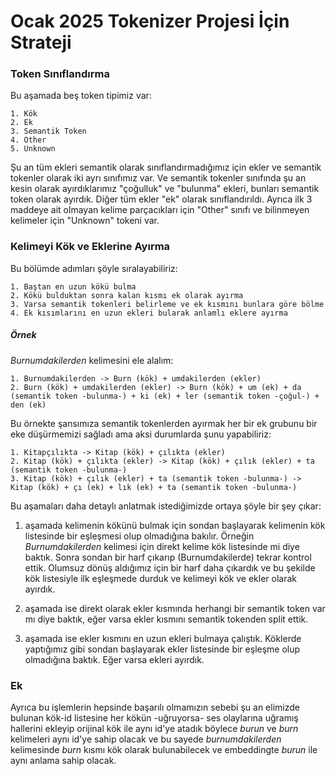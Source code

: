 # Ocak 2025 Tokenizer Projesi İçin Strateji 

### Token Sınıflandırma

Bu aşamada beş token tipimiz var:

    1. Kök
    2. Ek
    3. Semantik Token
    4. Other
    5. Unknown 

Şu an tüm ekleri semantik olarak sınıflandırmadığımız için ekler ve semantik tokenler olarak iki ayrı sınıfımız var. Ve semantik tokenler sınıfında şu an kesin olarak ayırdıklarımız "çoğulluk" ve "bulunma" ekleri, bunları semantik token olarak ayırdık. Diğer tüm ekler "ek" olarak sınıflandırıldı. Ayrıca ilk 3 maddeye ait olmayan kelime parçacıkları için "Other" sınıfı ve bilinmeyen kelimeler için "Unknown" tokeni var.

### Kelimeyi Kök ve Eklerine Ayırma

Bu bölümde adımları şöyle sıralayabiliriz:

    1. Baştan en uzun kökü bulma
    2. Kökü bulduktan sonra kalan kısmı ek olarak ayırma
    3. Varsa semantik tokenleri belirleme ve ek kısmını bunlara göre bölme
    4. Ek kısımlarını en uzun ekleri bularak anlamlı eklere ayırma

##### Örnek

*Burnumdakilerden* kelimesini ele alalım:

    1. Burnumdakilerden -> Burn (kök) + umdakilerden (ekler)
    2. Burn (kök) + umdakilerden (ekler) -> Burn (kök) + um (ek) + da (semantik token -bulunma-) + ki (ek) + ler (semantik token -çoğul-) + den (ek)

Bu örnekte şansımıza semantik tokenlerden ayırmak her bir ek grubunu bir eke düşürmemizi sağladı ama aksi durumlarda şunu yapabiliriz:

    1. Kitapçılıkta -> Kitap (kök) + çılıkta (ekler)
    2. Kitap (kök) + çılıkta (ekler) -> Kitap (kök) + çılık (ekler) + ta (semantik token -bulunma-)
    3. Kitap (kök) + çılık (ekler) + ta (semantik token -bulunma-) -> Kitap (kök) + çı (ek) + lık (ek) + ta (semantik token -bulunma-)

Bu aşamaları daha detaylı anlatmak istediğimizde ortaya şöyle bir şey çıkar:

1. aşamada kelimenin kökünü bulmak için sondan başlayarak kelimenin kök listesinde bir eşleşmesi olup olmadığına bakılır.
Örneğin *Burnumdakilerden* kelimesi için direkt kelime kök listesinde mi diye baktık. Sonra sondan bir harf çıkarıp (Burnumdakilerde) tekrar kontrol ettik. 
Olumsuz dönüş aldığımız için bir harf daha çıkardık ve bu şekilde kök listesiyle ilk eşleşmede durduk ve kelimeyi kök ve ekler olarak ayırdık.

2. aşamada ise direkt olarak ekler kısmında herhangi bir semantik token var mı diye baktık, eğer varsa ekler kısmını semantik tokenden split ettik.

3. aşamada ise ekler kısmını en uzun ekleri bulmaya çalıştık. Köklerde yaptığımız gibi sondan başlayarak ekler listesinde bir eşleşme olup olmadığına baktık. Eğer varsa ekleri ayırdık.

### Ek
    
Ayrıca bu işlemlerin hepsinde başarılı olmamızın sebebi şu an elimizde bulunan kök-id listesine her kökün -uğruyorsa- ses olaylarına uğramış hallerini ekleyip orijinal kök ile aynı id'ye atadık böylece *burun* ve *burn* kelimeleri aynı id'ye sahip olacak ve bu sayede *burnumdakilerden* kelimesinde *burn* kısmı kök olarak bulunabilecek ve embeddingte *burun* ile aynı anlama sahip olacak. 
